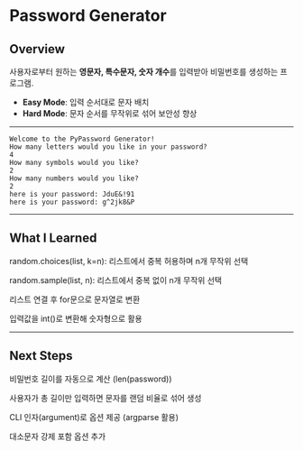 # Password Generator

## Overview
사용자로부터 원하는 **영문자, 특수문자, 숫자 개수**를 입력받아 비밀번호를 생성하는 프로그램.  
- **Easy Mode**: 입력 순서대로 문자 배치  
- **Hard Mode**: 문자 순서를 무작위로 섞어 보안성 향상

---

```text
Welcome to the PyPassword Generator!
How many letters would you like in your password?
4
How many symbols would you like?
2
How many numbers would you like?
2
here is your password: JduE&!91
here is your password: g^2jk8&P
```

---

## What I Learned

random.choices(list, k=n): 리스트에서 중복 허용하며 n개 무작위 선택

random.sample(list, n): 리스트에서 중복 없이 n개 무작위 선택

리스트 연결 후 for문으로 문자열로 변환

입력값을 int()로 변환해 숫자형으로 활용

---

## Next Steps

비밀번호 길이를 자동으로 계산 (len(password))

사용자가 총 길이만 입력하면 문자를 랜덤 비율로 섞어 생성

CLI 인자(argument)로 옵션 제공 (argparse 활용)

대소문자 강제 포함 옵션 추가
